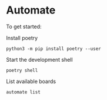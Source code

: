 # Automate


To get started:
  
Install poetry

    python3 -m pip install poetry --user
	
Start the development shell

    poetry shell
	
List available boards

    automate list


